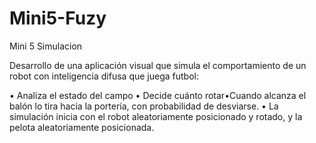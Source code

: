 # Mini5-Fuzy
Mini 5 Simulacion

Desarrollo de una aplicación visual que simula el comportamiento de un robot con inteligencia difusa que juega futbol:

• Analiza el estado del campo
• Decide cuánto rotar•Cuando alcanza el balón lo tira hacia la portería, con probabilidad de desviarse.
• La simulación inicia con el robot aleatoriamente posicionado y rotado, y la pelota aleatoriamente posicionada.
